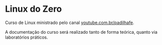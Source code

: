 # Linux do Zero

Curso de Linux ministrado pelo canal [youtube.com.br/padilhafe](youtube.com.br/padilhafe).

A documentação do curso será realizado tanto de forma teórica, quanto via laboratórios práticos.

